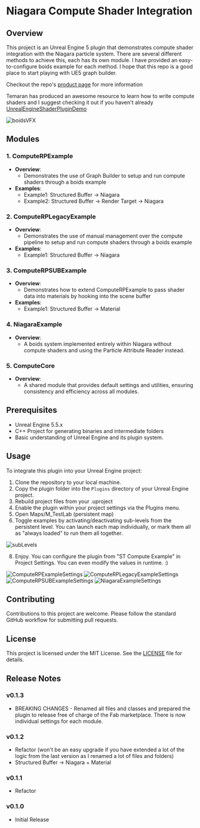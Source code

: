 # Niagara Compute Shader Integration

## Overview

This project is an Unreal Engine 5 plugin that demonstrates compute shader integration with the Niagara particle system.
There are several different methods to achieve this, each has its own module.
I have provided an easy-to-configure boids example for each method.
I hope that this repo is a good place to start playing with UE5 graph builder.

Checkout the repo's [product page](https://aarontrotter.com/niagara-cs-integration/) for more information

Temaran has produced an awesome resource to learn how to write compute shaders and I suggest checking it out if you haven't already [UnrealEngineShaderPluginDemo](https://github.com/Temaran/UnrealEngineShaderPluginDemo)

![boidsVFX](https://github.com/user-attachments/assets/002d4802-f1b4-402e-b06f-34c67bafe741)

## Modules

### 1. ComputeRPExample

- **Overview**:
  - Demonstrates the use of Graph Builder to setup and run compute shaders through a boids example
- **Examples**:
  - Example1: Structured Buffer -> Niagara
  - Example2: Structured Buffer -> Render Target -> Niagara

### 2. ComputeRPLegacyExample

- **Overview**:
  - Demonstrates the use of manual management over the compute pipeline to setup and run compute shaders through a boids example
- **Examples**:
  - Example1: Structured Buffer -> Niagara

### 3. ComputeRPSUBExample

- **Overview**:
  - Demonstrates how to extend ComputeRPExample to pass shader data into materials by hooking into the scene buffer
- **Examples**:
  - Example1: Structured Buffer -> Material

### 4. NiagaraExample

- **Overview**:
  - A boids system implemented entirely within Niagara without compute shaders and using the Particle Attribute Reader instead.

### 5. ComputeCore

- **Overview**:
  - A shared module that provides default settings and utilities, ensuring consistency and efficiency across all modules.

## Prerequisites

- Unreal Engine 5.5.x
- C++ Project for generating binaries and intermediate folders
- Basic understanding of Unreal Engine and its plugin system.

## Usage

To integrate this plugin into your Unreal Engine project:

1. Clone the repository to your local machine.
2. Copy the plugin folder into the `Plugins` directory of your Unreal Engine project.
3. Rebuild project files from your .uproject
4. Enable the plugin within your project settings via the Plugins menu.
5. Open Maps/M_TestLab (persistent map)
6. Toggle examples by activating/deactivating sub-levels from the persistent level. You can launch each map individually, or mark them all as "always loaded" to run them all together.

![subLevels](https://github.com/user-attachments/assets/4e8d3a40-5799-4aee-802d-34d79005b3ca)

8. Enjoy. You can configure the plugin from "ST Compute Example" in Project Settings. You can even modify the values in runtime. :)

![ComputeRPExampleSettings](https://github.com/user-attachments/assets/8be4ec88-532b-4e8a-9102-6d1049769f4c)
![ComputeRPLegacyExampleSettings](https://github.com/user-attachments/assets/724374cf-53d5-4838-ab4e-ec62e23fa7c3)
![ComputeRPSUBExampleSettings](https://github.com/user-attachments/assets/f3f6f6ba-33f6-4ab2-999a-fe89ee2c78a1)
![NiagaraExampleSettings](https://github.com/user-attachments/assets/1d62a0b7-7101-4721-8458-a56da543c46a)

## Contributing

Contributions to this project are welcome. Please follow the standard GitHub workflow for submitting pull requests.

## License

This project is licensed under the MIT License. See the [LICENSE](LICENSE) file for details.

## Release Notes

### v0.1.3
- BREAKING CHANGES - Renamed all files and classes and prepared the plugin to release free of charge of the Fab marketplace. There is now individual settings for each module.

### v0.1.2
- Refactor (won't be an easy upgrade if you have extended a lot of the logic from the last version as I renamed a lot of files and folders)
- Structured Buffer -> Niagara + Material

### v0.1.1
- Refactor

### v0.1.0
- Initial Release

